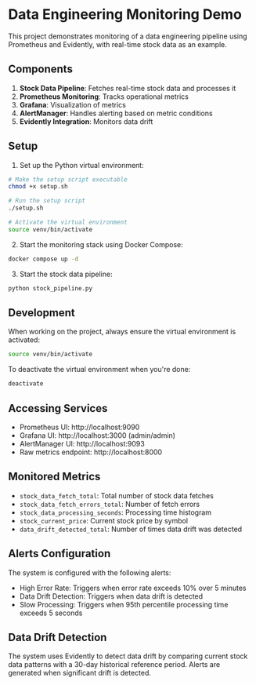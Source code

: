 # Data Engineering Monitoring Demo

This project demonstrates monitoring of a data engineering pipeline using Prometheus and Evidently, with real-time stock data as an example.

## Components

1. **Stock Data Pipeline**: Fetches real-time stock data and processes it
2. **Prometheus Monitoring**: Tracks operational metrics
3. **Grafana**: Visualization of metrics
4. **AlertManager**: Handles alerting based on metric conditions
5. **Evidently Integration**: Monitors data drift

## Setup

1. Set up the Python virtual environment:
```bash
# Make the setup script executable
chmod +x setup.sh

# Run the setup script
./setup.sh

# Activate the virtual environment
source venv/bin/activate
```

2. Start the monitoring stack using Docker Compose:
```bash
docker compose up -d
```

3. Start the stock data pipeline:
```bash
python stock_pipeline.py
```

## Development

When working on the project, always ensure the virtual environment is activated:
```bash
source venv/bin/activate
```

To deactivate the virtual environment when you're done:
```bash
deactivate
```

## Accessing Services

- Prometheus UI: http://localhost:9090
- Grafana UI: http://localhost:3000 (admin/admin)
- AlertManager UI: http://localhost:9093
- Raw metrics endpoint: http://localhost:8000

## Monitored Metrics

- `stock_data_fetch_total`: Total number of stock data fetches
- `stock_data_fetch_errors_total`: Number of fetch errors
- `stock_data_processing_seconds`: Processing time histogram
- `stock_current_price`: Current stock price by symbol
- `data_drift_detected_total`: Number of times data drift was detected

## Alerts Configuration

The system is configured with the following alerts:
- High Error Rate: Triggers when error rate exceeds 10% over 5 minutes
- Data Drift Detection: Triggers when data drift is detected
- Slow Processing: Triggers when 95th percentile processing time exceeds 5 seconds

## Data Drift Detection

The system uses Evidently to detect data drift by comparing current stock data patterns with a 30-day historical reference period. Alerts are generated when significant drift is detected.
